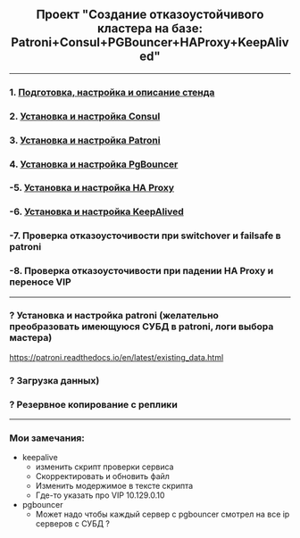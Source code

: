 <div align="center"><h2> Проект "Создание отказоустойчивого кластера на базе: Patroni+Consul+PGBouncer+HAProxy+KeepAlived" </h2></div>

***

### 1. [Подготовка, настройка и описание стенда](Stand_Info.md)
### 2. [Установка и настройка Consul](Consul.md)
### 3. [Установка и настройка Patroni](Patroni.md)
### 4. [Установка и настройка PgBouncer](PGBouncer.md)
### -5. [Установка и настройка HA Proxy](HAProxy.md)
### -6. [Установка и настройка KeepAlived](KeepAlived.md)
### -7. Проверка отказоусточивости при switchover и failsafe в patroni
### -8. Проверка отказоусточивости при падении HA Proxy и переносе VIP



***
### ? Установка и настройка patroni (желательно преобразовать имеющуюся СУБД в patroni, логи выбора мастера)
https://patroni.readthedocs.io/en/latest/existing_data.html
### ? Загрузка данных)
### ? Резервное копирование с реплики
***
### Мои замечания:
  * keepalive
    * изменить скрипт проверки сервиса
    * Скорректировать и обновить файл
    * Изменить модержимое в тексте скрипта
    * Где-то указать про VIP 10.129.0.10
  * pgbouncer
    * Может надо чтобы каждый сервер с pgbouncer смотрел на все ip серверов с СУБД ?
